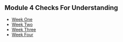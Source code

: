 ## Module 4 Checks For Understanding

* [Week One](../../module-4/backend/week_one.md)
* [Week Two](../../module-4/backend/week_two.md)
* [Week Three](../../module-4/backend/week_three.md)
* [Week Four](../../module-4/backend/week_four.md)
